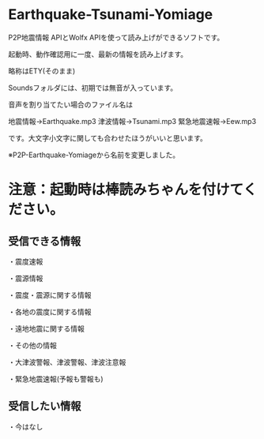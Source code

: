 # Earthquake-Tsunami-Yomiage
P2P地震情報 APIとWolfx APIを使って読み上げができるソフトです。

起動時、動作確認用に一度、最新の情報を読み上げます。

略称はETY(そのまま)

Soundsフォルダには、初期では無音が入っています。

音声を割り当てたい場合のファイル名は

地震情報→Earthquake.mp3
津波情報→Tsunami.mp3
緊急地震速報→Eew.mp3

です。大文字小文字に関しても合わせたほうがいいと思います。

※P2P-Earthquake-Yomiageから名前を変更しました。

# 注意：起動時は棒読みちゃんを付けてください。

## 受信できる情報
・震度速報

・震源情報

・震度・震源に関する情報

・各地の震度に関する情報

・遠地地震に関する情報

・その他の情報

・大津波警報、津波警報、津波注意報

・緊急地震速報(予報も警報も)
## 受信したい情報

・今はなし

